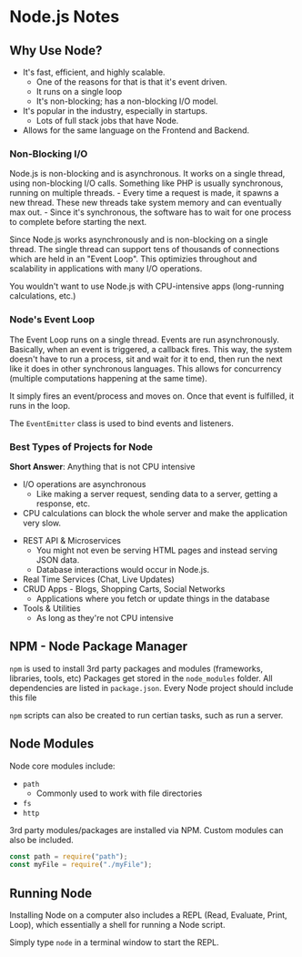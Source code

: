 # Node.js Notes


## Why Use Node?
- It's fast, efficient, and highly scalable.
    - One of the reasons for that is that it's event driven. 
    - It runs on a single loop
    - It's non-blocking; has a non-blocking I/O model.
- It's popular in the industry, especially in startups.
    - Lots of full stack jobs that have Node.
- Allows for the same language on the Frontend and Backend.


### Non-Blocking I/O
Node.js is non-blocking and is asynchronous. It works on a single thread, using non-blocking I/O calls. 
    Something like PHP is usually synchronous, running on multiple threads.
        - Every time a request is made, it spawns a new thread. These new threads take system memory and can eventually max out.
        - Since it's synchronous, the software has to wait for one process to complete before starting the next.
    
Since Node.js works asynchronously and is non-blocking on a single thread. The single thread can support tens of thousands of connections which are held in an "Event Loop".
    This optimizies throughout and scalability in applications with many I/O operations.

You wouldn't want to use Node.js with CPU-intensive apps (long-running calculations, etc.)


### Node's Event Loop
The Event Loop runs on a single thread. Events are run asynchronously. Basically, when an event is triggered, a callback fires.
    This way, the system doesn't have to run a process, sit and wait for it to end, then run the next like it does in other synchronous languages. This allows for concurrency (multiple computations happening at the same time).

It simply fires an event/process and moves on. Once that event is fulfilled, it runs in the loop.

The `EventEmitter` class is used to bind events and listeners.


### Best Types of Projects for Node
**Short Answer**: Anything that is not CPU intensive
- I/O operations are asynchronous
    - Like making a server request, sending data to a server, getting a response, etc.
- CPU calculations can block the whole server and make the application very slow.

* REST API & Microservices
    - You might not even be serving HTML pages and instead serving JSON data.
    - Database interactions would occur in Node.js.
* Real Time Services (Chat, Live Updates)
* CRUD Apps - Blogs, Shopping Carts, Social Networks
    - Applications where you fetch or update things in the database
* Tools & Utilities
    - As long as they're not CPU intensive


## NPM - Node Package Manager
`npm` is used to install 3rd party packages and modules (frameworks, libraries, tools, etc)
    Packages get stored in the `node_modules` folder. All dependencies are listed in `package.json`. Every Node project should include this file

`npm` scripts can also be created to run certian tasks, such as run a server.


## Node Modules
Node core modules include:
* `path`
    - Commonly used to work with file directories
* `fs`
* `http`

3rd party modules/packages are installed via NPM. Custom modules can also be included.

```js
const path = require("path");
const myFile = require("./myFile");
```


## Running Node
Installing Node on a computer also includes a REPL (Read, Evaluate, Print, Loop), which essentially a shell for running a Node script. 

Simply type `node` in a terminal window to start the REPL.